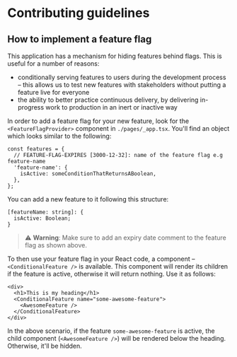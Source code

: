 # Contributing guidelines

## How to implement a feature flag

This application has a mechanism for hiding features behind flags. This is useful for a number of reasons:

- conditionally serving features to users during the development process – this allows us to test new features with stakeholders without putting a feature live for everyone
- the ability to better practice continuous delivery, by delivering in-progress work to production in an inert or inactive way

In order to add a feature flag for your new feature, look for the `<FeatureFlagProvider>` component in `./pages/_app.tsx`. You'll find an object which looks similar to the following:

```tsx
const features = {
  // FEATURE-FLAG-EXPIRES [3000-12-32]: name of the feature flag e.g feature-name
  'feature-name': {
    isActive: someConditionThatReturnsABoolean,
  },
};
```

You can add a new feature to it following this structure:

```tsx
[featureName: string]: {
  isActive: Boolean;
}
```

> ⚠️ **Warning**: Make sure to add an expiry date comment to the feature flag as shown above.

To then use your feature flag in your React code, a component – `<ConditionalFeature />` is available. This component will render its children if the feature is active, otherwise it will return nothing. Use it as follows:

```tsx
<div>
  <h1>This is my heading</h1>
  <ConditionalFeature name="some-awesome-feature">
    <AwesomeFeature />
  </ConditionalFeature>
</div>
```

In the above scenario, if the feature `some-awesome-feature` is active, the child component (`<AwesomeFeature />`) will be rendered below the heading. Otherwise, it'll be hidden.
